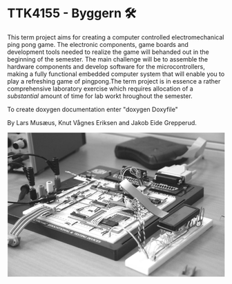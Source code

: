# TTK4155 - Byggern 🛠

This term project aims for creating a computer controlled electromechanical ping pong game. The electronic components, game boards and development tools needed to realize the game will behanded out in the beginning of the semester. The main challenge will be to assemble the hardware components and develop software for the microcontrollers, making a fully functional embedded computer system that will enable you to play a refreshing game of pingpong.The term project is in essence a rather comprehensive laboratory exercise which requires allocation of a _substantial_ amount of time for lab workt hroughout the semester.

To create doxygen documentation enter "doxygen Doxyfile"


By Lars Musæus, Knut Vågnes Eriksen and Jakob Eide Grepperud.

![Alt text](img/result.png?raw=true "Final result")
